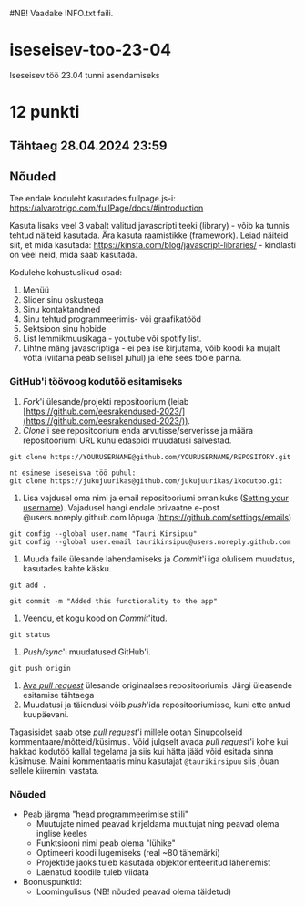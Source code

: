 #NB! Vaadake INFO.txt faili.

# iseseisev-too-23-04
Iseseisev töö 23.04 tunni asendamiseks

# 12 punkti

## Tähtaeg 28.04.2024 23:59

## Nõuded

Tee endale koduleht kasutades fullpage.js-i: https://alvarotrigo.com/fullPage/docs/#introduction

Kasuta lisaks veel 3 vabalt valitud javascripti teeki (library) - võib ka tunnis tehtud näiteid kasutada. Ära kasuta raamistikke (framework).
Leiad näiteid siit, et mida kasutada: https://kinsta.com/blog/javascript-libraries/ - kindlasti on veel neid, mida saab kasutada. 

Kodulehe kohustuslikud osad: 
1. Menüü
2. Slider sinu oskustega
3. Sinu kontaktandmed
4. Sinu tehtud programmeerimis- või graafikatööd
5. Sektsioon sinu hobide 
6. List lemmikmuusikaga - youtube või spotify list.
7. Lihtne mäng javascriptiga - ei pea ise kirjutama, võib koodi ka mujalt võtta (viitama peab sellisel juhul) ja lehe sees tööle panna. 


### GitHub'i töövoog kodutöö esitamiseks

1. *Fork*'i ülesande/projekti repositoorium (leiab [https://github.com/eesrakendused-2023/](https://github.com/eesrakendused-2023/)).
1. *Clone*'i see repositoorium enda arvutisse/serverisse ja määra repositooriumi URL kuhu edaspidi muudatusi salvestad.
  ```
  git clone https://YOURUSERNAME@github.com/YOURUSERNAME/REPOSITORY.git

  nt esimese iseseisva töö puhul:
  git clone https://jukujuurikas@github.com/jukujuurikas/1kodutoo.git
  ```
1. Lisa vajdusel oma nimi ja email repositooriumi omanikuks ([Setting your username](https://help.github.com/articles/setting-your-username-in-git/)). Vajadusel hangi endale privaatne e-post @users.noreply.github.com lõpuga (https://github.com/settings/emails)
  ```
  git config --global user.name "Tauri Kirsipuu"
  git config --global user.email taurikirsipuu@users.noreply.github.com
  ```
1. Muuda faile ülesande lahendamiseks ja *Commit*'i iga olulisem muudatus, kasutades kahte käsku.
  ```
  git add .
  ```
  ```
  git commit -m "Added this functionality to the app"
  ```
1. Veendu, et kogu kood on *Commit*'itud.
  ```
  git status
  ```
1. *Push/sync*'i muudatused GitHub'i.
  ```
  git push origin
  ```
1. [Ava *pull request*](https://help.github.com/articles/creating-a-pull-request) ülesande originaalses repositooriumis. Järgi üleasende esitamise tähtaega
1. Muudatusi ja täiendusi võib *push*'ida repositooriumisse, kuni ette antud kuupäevani.

Tagasisidet saab otse *pull request*'i millele ootan Sinupoolseid kommentaare/mõtteid/küsimusi. Võid julgselt avada *pull request*'i kohe kui hakkad kodutöö kallal tegelama ja siis kui hätta jääd võid esitada sinna küsimuse. Maini kommentaaris minu kasutajat `@taurikirsipuu` siis jõuan sellele kiiremini vastata.

### Nõuded

* Peab järgma "head programmeerimise stiili"
    * Muutujate nimed peavad kirjeldama muutujat ning peavad olema inglise keeles
    * Funktsiooni nimi peab olema "lühike"
    * Optimeeri koodi lugemiseks (real ~80 tähemärki)
    * Projektide jaoks tuleb kasutada objektorienteeritud lähenemist
    * Laenatud koodile tuleb viidata
* Boonuspunktid:
    * Loomingulisus (NB! nõuded peavad olema täidetud)




